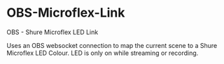# OBS-Microflex-Link
OBS - Shure Microflex LED Link

Uses an OBS websocket connection to map the current scene to a Shure Microflex LED Colour.
LED is only on while streaming or recording.